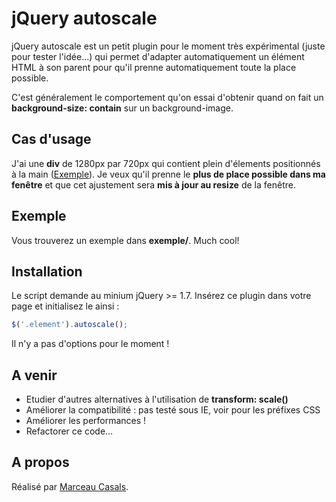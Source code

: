 # jQuery autoscale

jQuery autoscale est un petit plugin pour le moment très expérimental (juste pour tester l'idée...) qui permet d'adapter automatiquement un élément HTML à son parent pour qu'il prenne automatiquement toute la place possible.  

C'est généralement le comportement qu'on essai d'obtenir quand on fait un **background-size: contain** sur un background-image.

## Cas d'usage

J'ai une **div** de 1280px par 720px qui contient plein d'élements positionnés à la main ([Exemple](saracensmagazine.com/issues/2015-10/)). Je veux qu'il prenne le **plus de place possible dans ma fenêtre** et que cet ajustement sera **mis à jour au resize** de la fenêtre.

## Exemple

Vous trouverez un exemple dans **exemple/**. Much cool!

## Installation

Le script demande au minium jQuery >= 1.7.
Insérez ce plugin dans votre page et initialisez le ainsi :

```javascript
$('.element').autoscale();
```

Il n'y a pas d'options pour le moment !

## A venir

- Etudier d'autres alternatives à l'utilisation de **transform: scale()**
- Améliorer la compatibilité : pas testé sous IE, voir pour les préfixes CSS
- Améliorer les performances !
- Refactorer ce code... 

## A propos

Réalisé par [Marceau Casals](https://marceau.casals.fr).